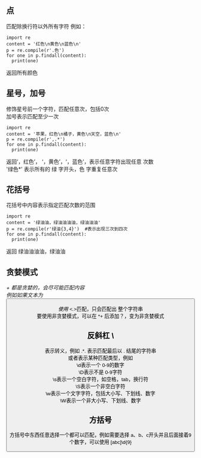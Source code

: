 ## 点
匹配除换行符以外所有字符 
例如：
```
import re
content = '红色\n黄色\n蓝色\n'  
p = re.compile(r'.色')  
for one in p.findall(content):  
  print(one)  
```
返回所有颜色

## 星号，加号
修饰星号前一个字符，匹配任意次，包括0次  
加号表示匹配至少一次  
```
import re
content = '苹果，红色\n橘子，黄色\n天空，蓝色\n'  
p = re.compile(r',.*')  
for one in p.findall(content):  
  print(one)  
```
返回‘，红色’， ‘，黄色’，‘，蓝色’，表示任意字符出现任意 次数  
'绿色*' 表示所有的 绿 字开头，色 字重复任意次  

## 花括号
花括号中内容表示指定匹配次数的范围  
```
import re
content = '绿油油，绿油油油油，绿油油油'  
p = re.compile(r'绿油{3,4}')  #表示出现三次到四次 
for one in p.findall(content):  
  print(one)  
```
返回 绿油油油油，绿油油

## 贪婪模式
*+ 都是贪婪的，会尽可能匹配内容  
例如如果文本为 <html><button></html>  
使用 <.*>匹配，只会匹配出 整个字符串  
要使用非贪婪模式，可以在 *+ 后添加？，变为非贪婪模式  

## 反斜杠 \
表示转义，例如 .*\. 表示匹配最后以 . 结尾的字符串  
或者表示某种匹配类型，例如  
\d表示一个 0-9的数字  
\D表示不是 0-9字符  
\s表示一个空白字符，如空格，tab，换行符  
\S表示一个非空白字符  
\w表示一个文字字符，包括大小写、下划线、数字  
\W表示一个非大小写、下划线、数字  

## 方括号
方括号中东西任意选择一个都可以匹配，例如需要选择 a、b、c开头并且后面接着9个数字，可以使用 [abc]\d{9}
